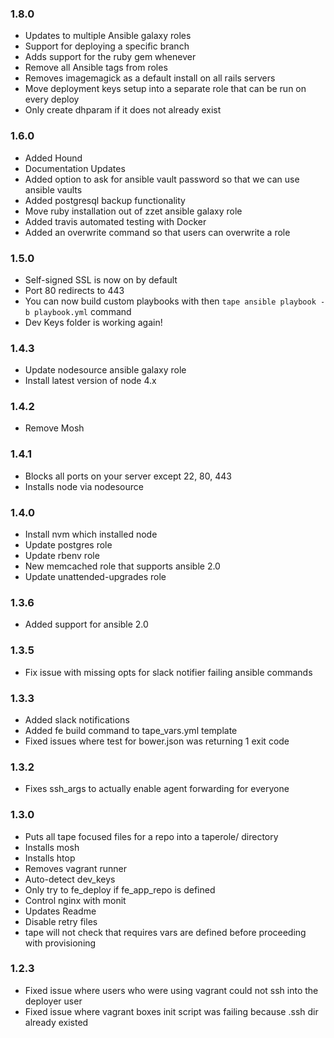 ### 1.8.0
* Updates to multiple Ansible galaxy roles
* Support for deploying a specific branch
* Adds support for the ruby gem whenever
* Remove all Ansible tags from roles
* Removes imagemagick as a default install on all rails servers
* Move deployment keys setup into a separate role that can be run on every deploy
* Only create dhparam if it does not already exist

### 1.6.0
* Added Hound
* Documentation Updates
* Added option to ask for ansible vault password so that we can use ansible vaults
* Added postgresql backup functionality
* Move ruby installation out of zzet ansible galaxy role
* Added travis automated testing with Docker
* Added an overwrite command so that users can overwrite a role

### 1.5.0
* Self-signed SSL is now on by default
* Port 80 redirects to 443
* You can now build custom playbooks with then `tape ansible playbook -b playbook.yml` command
* Dev Keys folder is working again!

### 1.4.3
* Update nodesource ansible galaxy role
* Install latest version of node 4.x

### 1.4.2
* Remove Mosh

### 1.4.1
* Blocks all ports on your server except 22, 80, 443
* Installs node via nodesource

### 1.4.0
* Install nvm which installed node
* Update postgres role
* Update rbenv role
* New memcached role that supports ansible 2.0
* Update unattended-upgrades role

### 1.3.6
* Added support for ansible 2.0

### 1.3.5
* Fix issue with missing opts for slack notifier failing ansible commands
### 1.3.3
* Added slack notifications
* Added fe build command to tape_vars.yml template
* Fixed issues where test for bower.json was returning 1 exit code

### 1.3.2
* Fixes ssh_args to actually enable agent forwarding for everyone

### 1.3.0
* Puts all tape focused files for a repo into a taperole/ directory
* Installs mosh
* Installs htop
* Removes vagrant runner
* Auto-detect dev_keys
* Only try to fe_deploy if fe_app_repo is defined
* Control nginx with monit
* Updates Readme
* Disable retry files
* tape will not check that requires vars are defined before proceeding with provisioning

### 1.2.3
* Fixed issue where users who were using vagrant could not ssh into the deployer user
* Fixed issue where vagrant boxes init script was failing because .ssh dir already existed 
